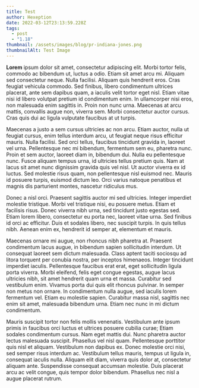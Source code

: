 ```yaml
---
title: Test
author: Hexeption
date: 2022-03-12T23:13:59.228Z
tags:
  - post
  - "1.18"
thumbnail: /assets/images/blog/pr-indiana-jones.png
thumbnailAlt: Test Image
---
```

**Lorem** ipsum dolor sit amet, consectetur adipiscing elit. Morbi tortor felis, commodo ac bibendum ut, luctus a odio. Etiam sit amet arcu mi. Aliquam sed consectetur neque. Nulla facilisi. Aliquam quis hendrerit eros. Cras feugiat vehicula commodo. Sed finibus, libero condimentum ultrices placerat, ante sem dapibus quam, a iaculis velit tortor eget nisl. Etiam vitae nisi id libero volutpat pretium id condimentum enim. In ullamcorper nisi eros, non malesuada enim sagittis in. Proin non nunc urna. Maecenas at arcu mattis, convallis augue non, viverra sem. Morbi consectetur auctor cursus. Cras quis dui ac ligula vulputate faucibus at ut turpis.

Maecenas a justo a sem cursus ultricies ac non arcu. Etiam auctor, nulla ut feugiat cursus, enim tellus interdum arcu, ut feugiat neque risus efficitur mauris. Nulla facilisi. Sed orci tellus, faucibus tincidunt gravida in, laoreet vel urna. Pellentesque nec mi bibendum, fermentum sem eu, pharetra nunc. Proin et sem auctor, laoreet diam in, bibendum dui. Nulla eu pellentesque nunc. Fusce aliquam tempus urna, id ultricies tellus pretium quis. Nam at lacus sit amet nunc dignissim gravida quis vel nisl. Ut auctor viverra ex id luctus. Sed molestie risus quam, non pellentesque nisl euismod nec. Mauris id posuere turpis, euismod dictum leo. Orci varius natoque penatibus et magnis dis parturient montes, nascetur ridiculus mus.

Donec a nisl orci. Praesent sagittis auctor mi sed ultricies. Integer imperdiet molestie tristique. Morbi vel tristique nisi, eu posuere metus. Etiam et facilisis risus. Donec viverra nibh urna, sed tincidunt justo egestas sed. Etiam lorem libero, consectetur eu porta nec, laoreet vitae urna. Sed finibus id orci ac efficitur. Duis et sodales libero, nec suscipit turpis. In quis tellus nibh. Aenean enim ex, hendrerit id semper at, elementum et mauris.

Maecenas ornare mi augue, non rhoncus nibh pharetra at. Praesent condimentum lacus augue, in bibendum sapien sollicitudin interdum. Ut consequat laoreet sem dictum malesuada. Class aptent taciti sociosqu ad litora torquent per conubia nostra, per inceptos himenaeos. Integer tincidunt imperdiet iaculis. Pellentesque faucibus erat erat, eget sollicitudin ligula porta viverra. Morbi eleifend, felis eget congue egestas, augue lacus ultricies nibh, sit amet hendrerit quam urna et massa. Curabitur sed vestibulum enim. Vivamus porta dui quis elit rhoncus pulvinar. In semper non metus non ornare. In condimentum nulla augue, sed iaculis lorem fermentum vel. Etiam eu molestie sapien. Curabitur massa nisl, sagittis nec enim sit amet, malesuada bibendum urna. Etiam nec nunc in mi dictum condimentum.

Mauris suscipit tortor non felis mollis venenatis. Vestibulum ante ipsum primis in faucibus orci luctus et ultrices posuere cubilia curae; Etiam sodales condimentum cursus. Nam eget mattis dui. Nunc pharetra auctor lectus malesuada suscipit. Phasellus vel nisl quam. Pellentesque porttitor quis nisl et aliquam. Vestibulum non dapibus ex. Donec molestie orci nisi, sed semper risus interdum ac. Vestibulum tellus mauris, tempus ut ligula in, consequat iaculis nulla. Aliquam elit diam, viverra quis dolor at, consectetur aliquam ante. Suspendisse consequat accumsan molestie. Duis placerat arcu ac velit congue, quis tempor dolor bibendum. Phasellus nec nisl a augue placerat rutrum.